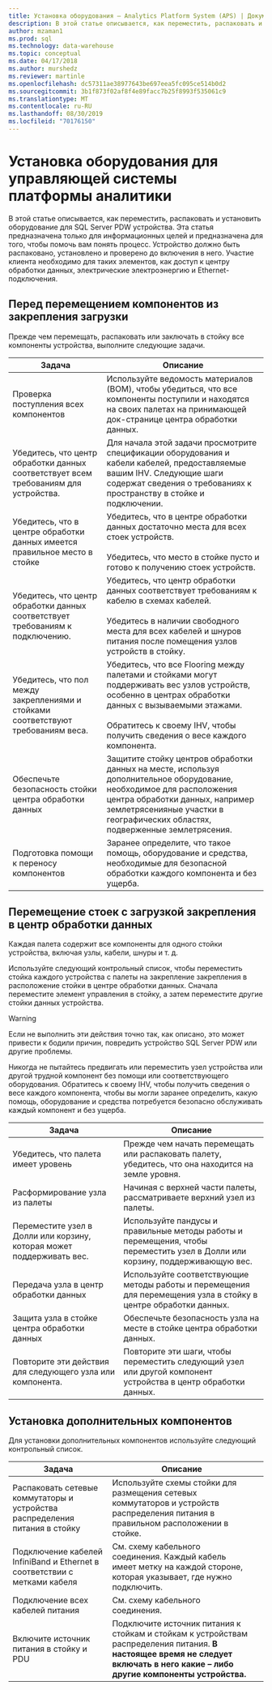 ```yaml
---
title: Установка оборудования — Analytics Platform System (APS) | Документация Майкрософт
description: В этой статье описывается, как переместить, распаковать и установить оборудование для SQL Server PDW устройства. Эта статья предназначена только для информационных целей и предназначена для того, чтобы помочь вам понять процесс. Устройство должно быть распаковано, установлено и проверено до включения в него. Участие клиента необходимо для таких элементов, как доступ к центру обработки данных, электрические электроэнергию и Ethernet-подключения.
author: mzaman1
ms.prod: sql
ms.technology: data-warehouse
ms.topic: conceptual
ms.date: 04/17/2018
ms.author: murshedz
ms.reviewer: martinle
ms.openlocfilehash: dc57311ae38977643be697eea5fc095ce514b0d2
ms.sourcegitcommit: 3b1f873f02af8f4e89facc7b25f8993f535061c9
ms.translationtype: MT
ms.contentlocale: ru-RU
ms.lasthandoff: 08/30/2019
ms.locfileid: "70176150"
---
```

# <a name="hardware-installation-for-analytics-platform-system-aps-appliance"></a>Установка оборудования для управляющей системы платформы аналитики
В этой статье описывается, как переместить, распаковать и установить оборудование для SQL Server PDW устройства. Эта статья предназначена только для информационных целей и предназначена для того, чтобы помочь вам понять процесс. Устройство должно быть распаковано, установлено и проверено до включения в него. Участие клиента необходимо для таких элементов, как доступ к центру обработки данных, электрические электроэнергию и Ethernet-подключения.  
  
## <a name="BeforeMoving"></a>Перед перемещением компонентов из закрепления загрузки  
Прежде чем перемещать, распаковать или заключать в стойку все компоненты устройства, выполните следующие задачи.  
  
|Задача|Описание|  
|--------|---------------|  
|Проверка поступления всех компонентов|Используйте ведомость материалов (BOM), чтобы убедиться, что все компоненты поступили и находятся на своих палетах на принимающей док-странице центра обработки данных.|  
|Убедитесь, что центр обработки данных соответствует всем требованиям для устройства.|Для начала этой задачи просмотрите спецификации оборудования и кабели кабелей, предоставляемые вашим IHV. Следующие шаги содержат сведения о требованиях к пространству в стойке и подключении.|  
|Убедитесь, что в центре обработки данных имеется правильное место в стойке|Убедитесь, что в центре обработки данных достаточно места для всех стоек устройств.<br /><br />Убедитесь, что место в стойке пусто и готово к получению стоек устройств.|  
|Убедитесь, что центр обработки данных соответствует требованиям к подключению.|Убедитесь, что центр обработки данных соответствует требованиям к кабелю в схемах кабелей.<br /><br />Убедитесь в наличии свободного места для всех кабелей и шнуров питания после помещения узлов устройств в стойку.|  
|Убедитесь, что пол между закреплениями и стойками соответствуют требованиям веса.|Убедитесь, что все Flooring между палетами и стойками могут поддерживать вес узлов устройств, особенно в центрах обработки данных с вызываемыми этажами.<br /><br />Обратитесь к своему IHV, чтобы получить сведения о весе каждого компонента.|  
|Обеспечьте безопасность стойки центра обработки данных|Защитите стойку центров обработки данных на месте, используя дополнительное оборудование, необходимое для расположения центра обработки данных, например землетрясенияные участки в географических областях, подверженные землетрясения.|  
|Подготовка помощи к переносу компонентов|Заранее определите, что такое помощь, оборудование и средства, необходимые для безопасной обработки каждого компонента и без ущерба.|  
  
## <a name="Moving"></a>Перемещение стоек с загрузкой закрепления в центр обработки данных  
Каждая палета содержит все компоненты для одного стойки устройства, включая узлы, кабели, шнуры и т. д.  
  
Используйте следующий контрольный список, чтобы переместить стойка каждого устройства с палеты на закрепление закрепления в расположение стойки в центре обработки данных. Сначала переместите элемент управления в стойку, а затем переместите другие стойки данных устройства.  
  
> [!WARNING]  
> Если не выполнить эти действия точно так, как описано, это может привести к бодили причин, повредить устройство SQL Server PDW или другие проблемы.  
>   
> Никогда не пытайтесь предвигать или переместить узел устройства или другой трудной компонент без помощи или соответствующего оборудования. Обратитесь к своему IHV, чтобы получить сведения о весе каждого компонента, чтобы вы могли заранее определить, какую помощь, оборудование и средства потребуется безопасно обслуживать каждый компонент и без ущерба.  
  
|Задача|Описание|  
|--------|---------------|  
|Убедитесь, что палета имеет уровень|Прежде чем начать перемещать или распаковать палету, убедитесь, что она находится на земле уровня.|  
|Расформирование узла из палеты|Начиная с верхней части палеты, рассматриваете верхний узел из палеты.|  
|Переместите узел в Долли или корзину, которая может поддерживать вес.|Используйте пандусы и правильные методы работы и перемещения, чтобы переместить узел в Долли или корзину, поддерживающую вес.|  
|Передача узла в центр обработки данных|Используйте соответствующие методы работы и перемещения для перемещения узла в стойку в центре обработки данных.|  
|Защита узла в стойке центра обработки данных|Обеспечьте безопасность узла на месте в стойке центра обработки данных.|  
|Повторите эти действия для следующего узла или компонента.|Повторите эти шаги, чтобы переместить следующий узел или другой компонент устройства в центр обработки данных.|  
  
## <a name="AfterMoving"></a>Установка дополнительных компонентов  
Для установки дополнительных компонентов используйте следующий контрольный список.  
  
|Задача|Описание||  
|--------|---------------|-|  
|Распаковать сетевые коммутаторы и устройства распределения питания в стойку|Используйте схемы стойки для размещения сетевых коммутаторов и устройств распределения питания в правильном расположении в стойке.||  
|Подключение кабелей InfiniBand и Ethernet в соответствии с метками кабеля|См. схему кабельного соединения. Каждый кабель имеет метку на каждой стороне, которая указывает, где нужно подключить.||  
|Подключение всех кабелей питания|См. схему кабельного соединения.||  
|Включите источник питания в стойку и PDU|Подключите источник питания к стойкам и стойкам к устройствам распределения питания. **В настоящее время не следует включать в него какие – либо другие компоненты устройства.**||  
  
<!-- MISSING LINKS ## See Also  
[Common Metadata Query Examples &#40;SQL Server PDW&#41;](../sqlpdw/common-metadata-query-examples-sql-server-pdw.md)  -->  
  
